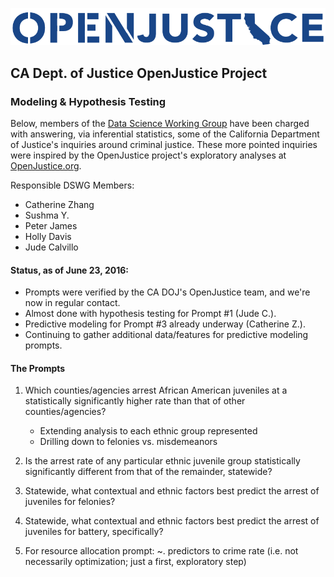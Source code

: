 ![](figure/ca_openjustice.png)
## CA Dept. of Justice OpenJustice Project
### Modeling & Hypothesis Testing

Below, members of the [Data Science Working Group](https://github.com/sfbrigade/data-science-wg) have been charged with answering, via inferential statistics, some of the California Department of Justice's inquiries around criminal justice. These more pointed inquiries were inspired by the OpenJustice project's exploratory analyses at [OpenJustice.org](http://wwww.openjustice.org).  

Responsible DSWG Members:
+ Catherine Zhang
+ Sushma Y.
+ Peter James
+ Holly Davis
+ Jude Calvillo

#### Status, as of June 23, 2016:

+ Prompts were verified by the CA DOJ's OpenJustice team, and we're now in regular contact.
+ Almost done with hypothesis testing for Prompt #1 (Jude C.).
+ Predictive modeling for Prompt #3 already underway (Catherine Z.).
+ Continuing to gather additional data/features for predictive modeling prompts.

#### The Prompts

1. Which counties/agencies arrest African American juveniles at a statistically significantly higher rate than that of other counties/agencies?
    - Extending analysis to each ethnic group represented
    - Drilling down to felonies vs. misdemeanors
    
2. Is the arrest rate of any particular ethnic juvenile group statistically significantly different from that of the remainder, statewide?

3. Statewide, what contextual and ethnic factors best predict the arrest of juveniles for felonies?

4. Statewide, what contextual and ethnic factors best predict the arrest of juveniles for battery, specifically?

5. For resource allocation prompt: ~. predictors to crime rate (i.e. not necessarily optimization; just a first, exploratory step)

